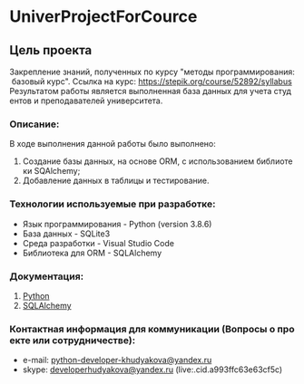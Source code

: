 # UniverProjectForCource

## Цель проекта
Закрепление знаний, полученных по курсу "методы программирования: базовый курс".
Ссылка на курс: https://stepik.org/course/52892/syllabus
Результатом работы является выполненная база данных для учета студентов и преподавателей университета.

### Описание:
В ходе выполнения данной работы было выполнено:
1)  Создание базы данных, на основе ORM, с использованием библиотеки SQAlchemy;
2)  Добавление данных в таблицы и тестирование.

### Технологии используемые при разработке:
* Язык программирования - Python (version 3.8.6)
* База данных - SQLite3
* Среда разработки - Visual Studio Code
* Библиотека для ORM - SQLAlchemy

### Документация:
1.  [Python](https://docs.python.org/3/library/index.html)
2.  [SQLAlchemy](https://docs.sqlalchemy.org/en/14/index.html)

### Контактная информация для коммуникации (Вопросы о проекте или сотрудничестве):
* e-mail: python-developer-khudyakova@yandex.ru
* skype: developerhudyakova@yandex.ru (live:.cid.a993ffc63e63cf5c)
